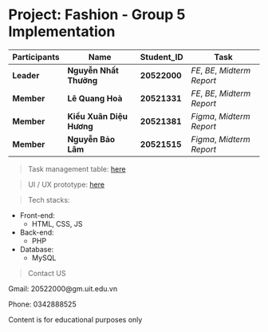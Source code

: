 # Project: Fashion - Group 5 Implementation

Participants | Name | Student_ID | Task |
--- | --- | --- | --- |
**Leader** | **Nguyễn Nhất Thưởng** | **20522000**| *FE*, *BE*, *Midterm Report*|
**Member** | **Lê Quang Hoà** | **20521331** | *FE*, *BE*, *Midterm Report*|
**Member** | **Kiều Xuân Diệu Hương**  | **20521381** | *Figma*, *Midterm Report*|
**Member** | **Nguyễn Bảo Lâm** | **20521515** | *Figma*, *Midterm Report*| 
 
 
> Task management table: [here](https://trello.com/invite/b/1JxH6dTT/ATTIe34f268745834a8f77f264f9fd1db14fE4D60B1C/system-management-design)


> UI / UX prototype: [here](https://www.figma.com/file/hP8yLSFgwHDQFOx6kgKqUI/Fashion-Web-UI%2FUX?node-id=0%3A1&t=pNkmhqDvo2T8ANsl-1) 



>Tech stacks:

* Front-end: 
  - HTML, CSS, JS
* Back-end: 
  - PHP
* Database: 
  - MySQL

>Contact US
<p>Gmail: 20522000@gm.uit.edu.vn</p>
<p>Phone: 0342888525</p>
<p>Content is for educational purposes only</p>

